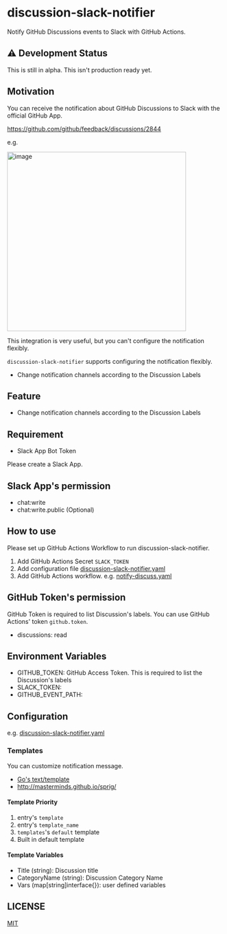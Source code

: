 # discussion-slack-notifier

Notify GitHub Discussions events to Slack with GitHub Actions.

## :warning: Development Status

This is still in alpha. This isn't production ready yet.

## Motivation

You can receive the notification about GitHub Discussions to Slack with the official GitHub App.

https://github.com/github/feedback/discussions/2844

e.g.

<img width="417" alt="image" src="https://user-images.githubusercontent.com/13323303/162709503-90875f17-8879-45e1-b47c-3bb59af20847.png">

This integration is very useful, but you can't configure the notification flexibly.

`discussion-slack-notifier` supports configuring the notification flexibly.

* Change notification channels according to the Discussion Labels

## Feature

* Change notification channels according to the Discussion Labels

## Requirement

* Slack App Bot Token

Please create a Slack App.

## Slack App's permission

* chat:write
* chat:write.public (Optional)

## How to use

Please set up GitHub Actions Workflow to run discussion-slack-notifier.

1. Add GitHub Actions Secret `SLACK_TOKEN`
1. Add configuration file [discussion-slack-notifier.yaml](discussion-slack-notifier.yaml)
1. Add GitHub Actions workflow. e.g. [notify-discuss.yaml](.github/workflows/notify-discuss.yaml)

## GitHub Token's permission

GitHub Token is required to list Discussion's labels.
You can use GitHub Actions' token `github.token`.

* discussions: read

## Environment Variables

* GITHUB_TOKEN: GitHub Access Token. This is required to list the Discussion's labels
* SLACK_TOKEN: 
* GITHUB_EVENT_PATH: 

## Configuration

e.g. [discussion-slack-notifier.yaml](discussion-slack-notifier.yaml)

### Templates

You can customize notification message.

* [Go's text/template](https://pkg.go.dev/text/template)
* http://masterminds.github.io/sprig/

#### Template Priority

1. entry's `template`
1. entry's `template_name`
1. `templates`'s `default` template
1. Built in default template

#### Template Variables

* Title (string): Discussion title
* CategoryName (string): Discussion Category Name
* Vars (map[string]interface{}): user defined variables

## LICENSE

[MIT](LICENSE)
